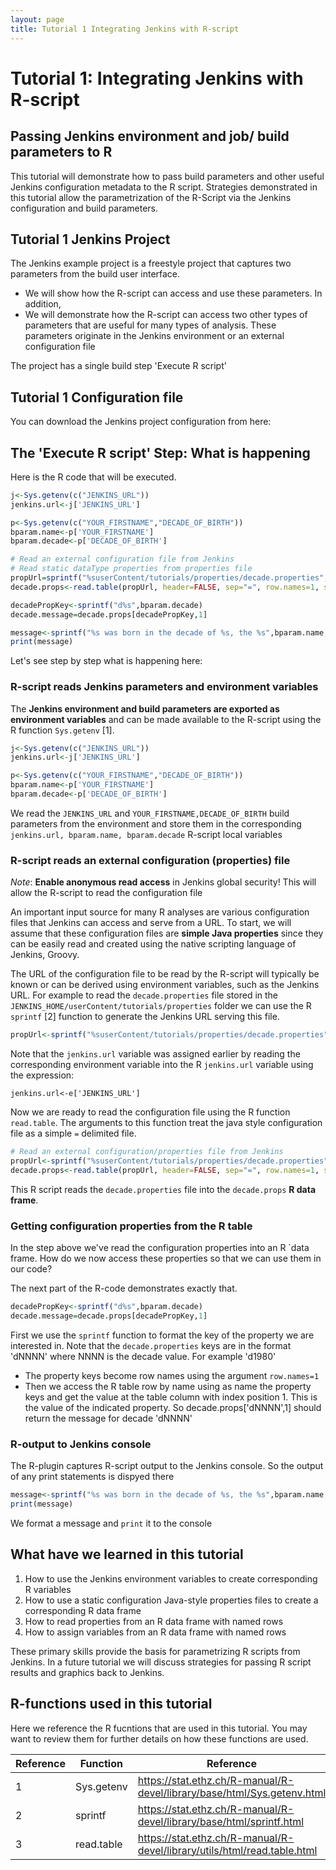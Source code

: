 ```yaml
---
layout: page
title: Tutorial 1 Integrating Jenkins with R-script
---
```

# Tutorial 1: Integrating Jenkins with R-script
## Passing Jenkins environment and job/ build parameters to R

This tutorial will demonstrate how to pass build parameters and other useful Jenkins configuration metadata to the  R script. Strategies demonstrated in  this tutorial allow the parametrization of the R-Script via the Jenkins configuration and build parameters.

## Tutorial 1 Jenkins Project
The Jenkins example project is a freestyle project that captures two parameters from the build user interface.

- We will show how the R-script can access and use these parameters. In addition,
- We will demonstrate how the R-script can access two other types of parameters that are useful for many types of analysis. These parameters originate in the Jenkins environment or an external configuration file

The project has a single build step 'Execute R script'

## Tutorial 1 Configuration file
You can download the Jenkins project configuration from here:

## The 'Execute R script' Step: What is happening
Here is the R code that will be executed.
```R
j<-Sys.getenv(c("JENKINS_URL"))
jenkins.url<-j['JENKINS_URL']

p<-Sys.getenv(c("YOUR_FIRSTNAME","DECADE_OF_BIRTH"))
bparam.name<-p['YOUR_FIRSTNAME']
bparam.decade<-p['DECADE_OF_BIRTH']

# Read an external configuration file from Jenkins
# Read static dataType properties from properties file
propUrl=sprintf("%suserContent/tutorials/properties/decade.properties",'http://illuminationpc:8080/')
decade.props<-read.table(propUrl, header=FALSE, sep="=", row.names=1, strip.white=TRUE, na.strings="NA", stringsAsFactors=FALSE)

decadePropKey<-sprintf("d%s",bparam.decade)
decade.message=decade.props[decadePropKey,1]

message<-sprintf("%s was born in the decade of %s, the %s",bparam.name, bparam.decade, decade.message)
print(message)
```

Let's see step by step what is happening here:

### R-script reads Jenkins parameters and environment variables

The **Jenkins environment and build parameters are exported as environment variables** and can be made available to the R-script using the R function `Sys.getenv` [1].
```R
j<-Sys.getenv(c("JENKINS_URL"))
jenkins.url<-j['JENKINS_URL']

p<-Sys.getenv(c("YOUR_FIRSTNAME","DECADE_OF_BIRTH"))
bparam.name<-p['YOUR_FIRSTNAME']
bparam.decade<-p['DECADE_OF_BIRTH']
```
We read the ``` JENKINS_URL ``` and ```YOUR_FIRSTNAME,DECADE_OF_BIRTH``` build parameters from the environment and store them in the corresponding ```jenkins.url, bparam.name, bparam.decade``` R-script local variables

### R-script reads an external configuration (properties) file
*Note*: **Enable anonymous read access** in Jenkins global security! This will allow the R-script to read the configuration file

An important  input source for many R analyses are various configuration files that Jenkins can access and serve from a URL. 
To start, we will assume that these configuration files are **simple Java properties** since they can be easily read and created using the native scripting language of Jenkins, Groovy.

The URL of the configuration file to be read by the R-script will typically be known or can be derived using environment variables, such as the Jenkins URL.
For example to read the `decade.properties` file stored in the `JENKINS_HOME/userContent/tutorials/properties` folder we can use the R `sprintf` [2] function to generate the Jenkins URL serving this file.
```R
propUrl<-sprintf("%suserContent/tutorials/properties/decade.properties",jenkins.url)
```

Note that the `jenkins.url` variable was assigned earlier by reading the corresponding environment variable into the R `jenkins.url` variable using the expression:

`jenkins.url<-e['JENKINS_URL']`

Now we are ready to read the configuration file using the R function `read.table`. The arguments to this function treat the java style configuration file as a simple `=` delimited file.
```R
# Read an external configuration/properties file from Jenkins
propUrl<-sprintf("%suserContent/tutorials/properties/decade.properties",jenkins.url)
decade.props<-read.table(propUrl, header=FALSE, sep="=", row.names=1, strip.white=TRUE, na.strings="NA", stringsAsFactors=FALSE)
```
This R script reads the `decade.properties` file into the `decade.props` **R data frame**.

### Getting configuration properties from the R table
In the step above we've read the configuration properties into an R `data frame. 
How do we now access these properties so that we can use them in our code? 

The next part of the R-code demonstrates exactly that.
```R 
decadePropKey<-sprintf("d%s",bparam.decade)
decade.message=decade.props[decadePropKey,1]
```
First we use the `sprintf` function to format the key of the property we are interested in. Note that the `decade.properties` keys are in the format 'dNNNN' where NNNN is the decade value. For example 'd1980'
- The property keys become row names using the argument `row.names=1`
- Then we access the R table row by name using as name the property keys and get the value at the table column with index position 1. 
This is the value of the indicated property. So decade.props['dNNNN',1] should return the message for decade 'dNNNN' 
### R-output to Jenkins console
The R-plugin captures R-script output to the Jenkins console. So the output of any print statements is dispyed there
```R 
message<-sprintf("%s was born in the decade of %s, the %s",bparam.name, bparam.decade, decade.message)
print(message)
```
We format a message and `print` it to the console
## What have we learned  in this tutorial
1. How to use the Jenkins environment variables to create corresponding R variables
2. How to use a static configuration Java-style properties files to create a corresponding R data frame
3. How to read properties from an R data frame with named rows
4. How to assign variables from an R data frame with named rows

These primary skills provide the basis for parametrizing R scripts from Jenkins. In a future tutorial we will discuss strategies for passing R script results and graphics back to Jenkins. 
## R-functions used in this tutorial
Here we reference the R fucntions that are used in this tutorial. You may want to review them for further details on how these functions are used.

Reference | Function | Reference|
---- | ---- | ---- |
1| Sys.getenv | https://stat.ethz.ch/R-manual/R-devel/library/base/html/Sys.getenv.html |
2 | sprintf | https://stat.ethz.ch/R-manual/R-devel/library/base/html/sprintf.html |
3 | read.table | https://stat.ethz.ch/R-manual/R-devel/library/utils/html/read.table.html|

